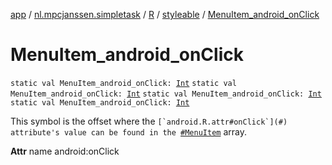 [app](../../../index.md) / [nl.mpcjanssen.simpletask](../../index.md) / [R](../index.md) / [styleable](index.md) / [MenuItem_android_onClick](.)

# MenuItem_android_onClick

`static val MenuItem_android_onClick: `[`Int`](https://kotlinlang.org/api/latest/jvm/stdlib/kotlin/-int/index.html)
`static val MenuItem_android_onClick: `[`Int`](https://kotlinlang.org/api/latest/jvm/stdlib/kotlin/-int/index.html)
`static val MenuItem_android_onClick: `[`Int`](https://kotlinlang.org/api/latest/jvm/stdlib/kotlin/-int/index.html)
`static val MenuItem_android_onClick: `[`Int`](https://kotlinlang.org/api/latest/jvm/stdlib/kotlin/-int/index.html)

This symbol is the offset where the ``[`android.R.attr#onClick`](#) attribute's value can be found in the ``[`#MenuItem`](-menu-item.md) array.

**Attr**
name android:onClick

